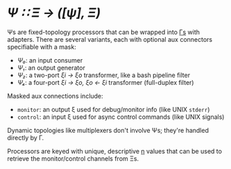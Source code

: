 # _Ψ ∷ Ξ → ([ψ], Ξ)_
Ψs are fixed-topology processors that can be wrapped into [Γs](Gamma.md) with adapters. There are several variants, each with optional aux connectors specifiable with a mask:

+ _Ψ₀_: an input consumer
+ _Ψ₁_: an output generator
+ _Ψ₂_: a two-port _ξi → ξo_ transformer, like a bash pipeline filter
+ _Ψ₄_: a four-port _ξi → ξo, ξo ← ξi_ transformer (full-duplex filter)

Masked aux connections include:

+ `monitor`: an output ξ used for debug/monitor info (like UNIX `stderr`)
+ `control`: an input ξ used for async control commands (like UNIX signals)

Dynamic topologies like multiplexers don't involve Ψs; they're handled directly by Γ.

Processors are keyed with unique, descriptive [η](eta.md) values that can be used to retrieve the monitor/control channels from Ξs.
